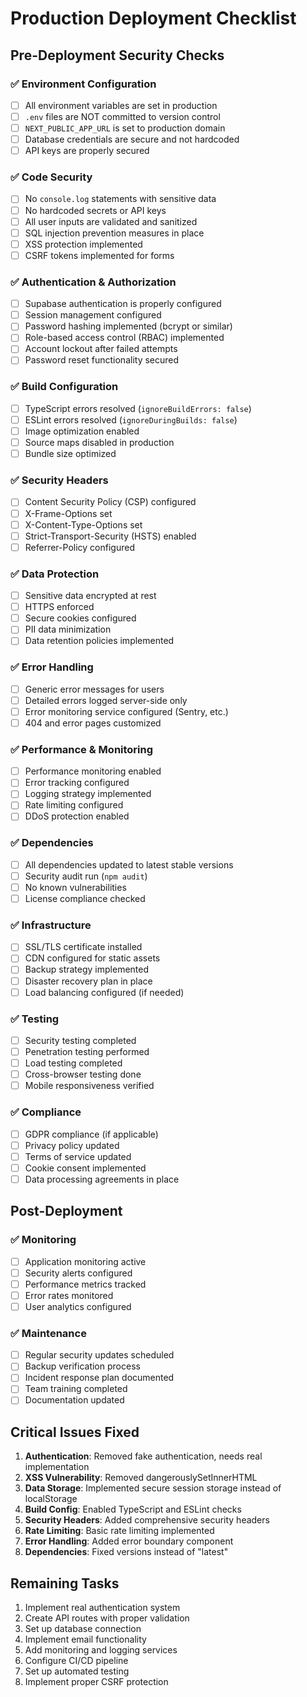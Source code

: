 # Production Deployment Checklist

## Pre-Deployment Security Checks

### ✅ Environment Configuration
- [ ] All environment variables are set in production
- [ ] `.env` files are NOT committed to version control
- [ ] `NEXT_PUBLIC_APP_URL` is set to production domain
- [ ] Database credentials are secure and not hardcoded
- [ ] API keys are properly secured

### ✅ Code Security
- [ ] No `console.log` statements with sensitive data
- [ ] No hardcoded secrets or API keys
- [ ] All user inputs are validated and sanitized
- [ ] SQL injection prevention measures in place
- [ ] XSS protection implemented
- [ ] CSRF tokens implemented for forms

### ✅ Authentication & Authorization
- [ ] Supabase authentication is properly configured
- [ ] Session management configured
- [ ] Password hashing implemented (bcrypt or similar)
- [ ] Role-based access control (RBAC) implemented
- [ ] Account lockout after failed attempts
- [ ] Password reset functionality secured

### ✅ Build Configuration
- [ ] TypeScript errors resolved (`ignoreBuildErrors: false`)
- [ ] ESLint errors resolved (`ignoreDuringBuilds: false`)
- [ ] Image optimization enabled
- [ ] Source maps disabled in production
- [ ] Bundle size optimized

### ✅ Security Headers
- [ ] Content Security Policy (CSP) configured
- [ ] X-Frame-Options set
- [ ] X-Content-Type-Options set
- [ ] Strict-Transport-Security (HSTS) enabled
- [ ] Referrer-Policy configured

### ✅ Data Protection
- [ ] Sensitive data encrypted at rest
- [ ] HTTPS enforced
- [ ] Secure cookies configured
- [ ] PII data minimization
- [ ] Data retention policies implemented

### ✅ Error Handling
- [ ] Generic error messages for users
- [ ] Detailed errors logged server-side only
- [ ] Error monitoring service configured (Sentry, etc.)
- [ ] 404 and error pages customized

### ✅ Performance & Monitoring
- [ ] Performance monitoring enabled
- [ ] Error tracking configured
- [ ] Logging strategy implemented
- [ ] Rate limiting configured
- [ ] DDoS protection enabled

### ✅ Dependencies
- [ ] All dependencies updated to latest stable versions
- [ ] Security audit run (`npm audit`)
- [ ] No known vulnerabilities
- [ ] License compliance checked

### ✅ Infrastructure
- [ ] SSL/TLS certificate installed
- [ ] CDN configured for static assets
- [ ] Backup strategy implemented
- [ ] Disaster recovery plan in place
- [ ] Load balancing configured (if needed)

### ✅ Testing
- [ ] Security testing completed
- [ ] Penetration testing performed
- [ ] Load testing completed
- [ ] Cross-browser testing done
- [ ] Mobile responsiveness verified

### ✅ Compliance
- [ ] GDPR compliance (if applicable)
- [ ] Privacy policy updated
- [ ] Terms of service updated
- [ ] Cookie consent implemented
- [ ] Data processing agreements in place

## Post-Deployment

### ✅ Monitoring
- [ ] Application monitoring active
- [ ] Security alerts configured
- [ ] Performance metrics tracked
- [ ] Error rates monitored
- [ ] User analytics configured

### ✅ Maintenance
- [ ] Regular security updates scheduled
- [ ] Backup verification process
- [ ] Incident response plan documented
- [ ] Team training completed
- [ ] Documentation updated

## Critical Issues Fixed

1. **Authentication**: Removed fake authentication, needs real implementation
2. **XSS Vulnerability**: Removed dangerouslySetInnerHTML
3. **Data Storage**: Implemented secure session storage instead of localStorage
4. **Build Config**: Enabled TypeScript and ESLint checks
5. **Security Headers**: Added comprehensive security headers
6. **Rate Limiting**: Basic rate limiting implemented
7. **Error Handling**: Added error boundary component
8. **Dependencies**: Fixed versions instead of "latest"

## Remaining Tasks

1. Implement real authentication system
2. Create API routes with proper validation
3. Set up database connection
4. Implement email functionality
5. Add monitoring and logging services
6. Configure CI/CD pipeline
7. Set up automated testing
8. Implement proper CSRF protection
